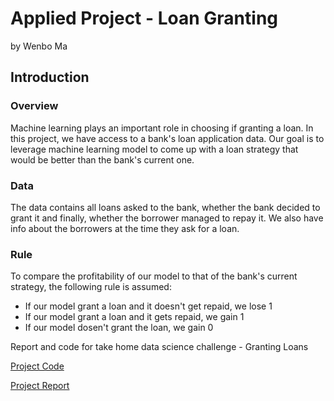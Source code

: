# Applied Project - Loan Granting
by Wenbo Ma

## Introduction

### Overview

Machine learning plays an important role in choosing if granting a loan. In this project, we have access to a bank's loan application data. Our goal is to leverage machine learning model to come up with a loan strategy that would be better than the bank's current one.

### Data

The data contains all loans asked to the bank, whether the bank decided to grant it and finally, whether the borrower managed to repay it. We also have info about the borrowers at the time they ask for a loan.

### Rule

To compare the profitability of our model to that of the bank's current strategy, the following rule is assumed:

  * If our model grant a loan and it doesn't get repaid, we lose 1
  * If our model grant a loan and it gets repaid, we gain 1
  * If our model dosen't grant the loan, we gain 0

Report and code for take home data science challenge - Granting Loans

[Project Code](https://github.com/wenbo5565/AppliedProject_GrantingLoan/blob/master/GrantingLoan%20core.py)

[Project Report](https://github.com/wenbo5565/AppliedProject_GrantingLoan/blob/master/Project_Report__Loan_Granting.pdf)
